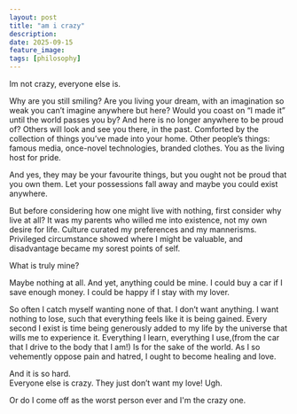 ```yaml
---
layout: post
title: "am i crazy"
description: 
date: 2025-09-15
feature_image: 
tags: [philosophy]
---
```


Im not crazy, everyone else is.  

Why are you still smiling? Are you living your dream, with an imagination so weak you can’t imagine anywhere but here?  Would you coast on “I made it” until the world passes you by?  And here is no longer anywhere to be proud of?  Others will look and see you there, in the past.    Comforted by the collection of things you’ve made into your home.  Other people’s things: famous media, once-novel technologies, branded clothes.  You as the living host for pride.    

And yes, they may be your favourite things, but you ought not be proud that you own them.  Let your possessions fall away and maybe you could exist anywhere.  

But before considering how one might live with nothing, first consider why live at all?  It was my parents who willed me into existence, not my own desire for life.  Culture curated my preferences and my mannerisms.  Privileged circumstance showed where I might be valuable, and disadvantage became my sorest points of self.  

What is truly mine? 

Maybe nothing at all.  And yet, anything could be mine.  I could buy a car if I save enough money.  I could be happy if I stay with my lover.  

So often I catch myself wanting none of that.  I don’t want anything.  I want nothing to lose, such that everything feels like it is being gained.  Every second I exist is time being generously added to my life by the universe that wills me to experience it.  Everything I learn, everything I use,(from the car that I drive to the body that I am!) Is for the sake of the world.  As I so vehemently oppose pain and hatred, I ought to become healing and love.  

And it is so hard.  
Everyone else is crazy.  They just don’t want my love! Ugh.

Or do I come off as the worst person ever and I'm the crazy one.